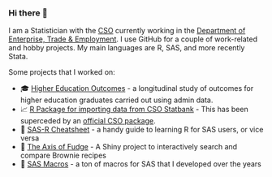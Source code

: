 ### Hi there 👋
I am a Statistician with the [CSO](https://www.cso.ie/en/index.html) currently working in the [Department of Enterprise, Trade & Employment](https://enterprise.gov.ie/en/). I use GitHub for a couple of work-related and hobby projects. My main languages are R, SAS, and more recently Stata.

Some projects that I worked on:

- 🎓 [Higher Education Outcomes](https://www.cso.ie/en/releasesandpublications/ep/p-heo/highereducationoutcomes-graduationyears2010-2016/) - a longitudinal study of outcomes for higher education graduates carried out using admin data.
- 📈 [R Package for importing data from CSO Statbank](https://github.com/brendanjodowd/CSO) - This has been superceded by an [official CSO package](https://cran.r-project.org/web/packages/csodata/index.html).
- 🔄 [SAS-R Cheatsheet](https://github.com/brendanjodowd/SAS-R) - a handy guide to learning R for SAS users, or vice versa
- 🍫 [The Axis of Fudge](https://brendanjodowd.shinyapps.io/brownie) - A Shiny project to interactively search and compare Brownie recipes
- 🔧 [SAS Macros](https://github.com/brendanjodowd/SAS) - a ton of macros for SAS that I developed over the years

<!--
**brendanjodowd/brendanjodowd** is a ✨ _special_ ✨ repository because its `README.md` (this file) appears on your GitHub profile.

Here are some ideas to get you started:

- 🔭 I’m currently working on ...
- 🌱 I’m currently learning ...
- 👯 I’m looking to collaborate on ...
- 🤔 I’m looking for help with ...
- 💬 Ask me about ...
- 📫 How to reach me: ...
- 😄 Pronouns: ...
- ⚡ Fun fact: ...
-->
